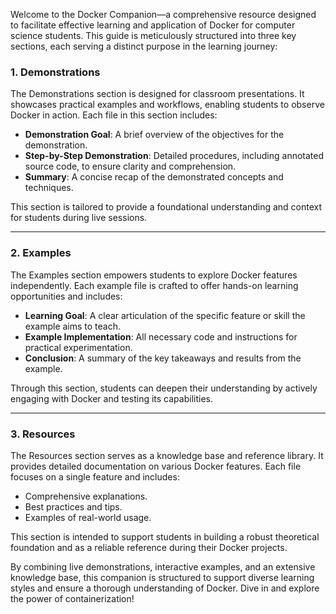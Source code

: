 
Welcome to the Docker Companion—a comprehensive resource designed to facilitate effective learning and application of Docker for computer science students. This guide is meticulously structured into three key sections, each serving a distinct purpose in the learning journey:

### 1. **Demonstrations**
The Demonstrations section is designed for classroom presentations. It showcases practical examples and workflows, enabling students to observe Docker in action. Each file in this section includes:

- **Demonstration Goal**: A brief overview of the objectives for the demonstration.
- **Step-by-Step Demonstration**: Detailed procedures, including annotated source code, to ensure clarity and comprehension.
- **Summary**: A concise recap of the demonstrated concepts and techniques.

This section is tailored to provide a foundational understanding and context for students during live sessions.

---

### 2. **Examples**
The Examples section empowers students to explore Docker features independently. Each example file is crafted to offer hands-on learning opportunities and includes:

- **Learning Goal**: A clear articulation of the specific feature or skill the example aims to teach.
- **Example Implementation**: All necessary code and instructions for practical experimentation.
- **Conclusion**: A summary of the key takeaways and results from the example.

Through this section, students can deepen their understanding by actively engaging with Docker and testing its capabilities.

---

### 3. **Resources**
The Resources section serves as a knowledge base and reference library. It provides detailed documentation on various Docker features. Each file focuses on a single feature and includes:

- Comprehensive explanations.
- Best practices and tips.
- Examples of real-world usage.

This section is intended to support students in building a robust theoretical foundation and as a reliable reference during their Docker projects.

By combining live demonstrations, interactive examples, and an extensive knowledge base, this companion is structured to support diverse learning styles and ensure a thorough understanding of Docker. Dive in and explore the power of containerization!